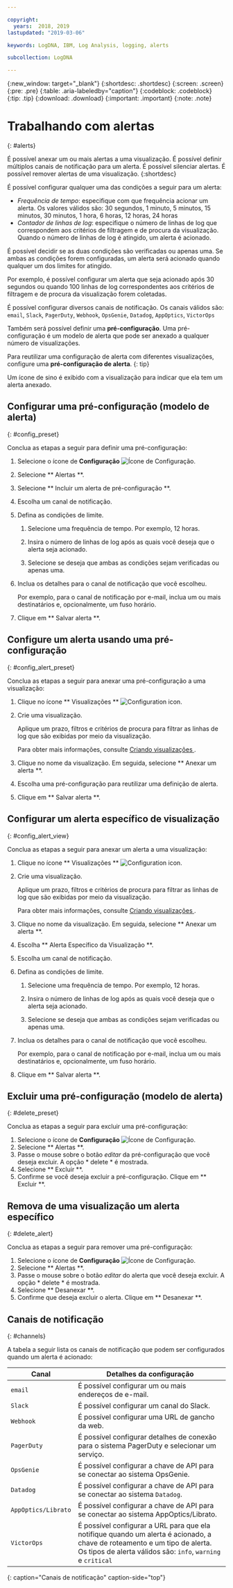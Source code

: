 ```yaml
---

copyright:
  years:  2018, 2019
lastupdated: "2019-03-06"

keywords: LogDNA, IBM, Log Analysis, logging, alerts

subcollection: LogDNA

---
```


{:new_window: target="_blank"}
{:shortdesc: .shortdesc}
{:screen: .screen}
{:pre: .pre}
{:table: .aria-labeledby="caption"}
{:codeblock: .codeblock}
{:tip: .tip}
{:download: .download}
{:important: .important}
{:note: .note}

 
# Trabalhando com alertas
{: #alerts}

É possível anexar um ou mais alertas a uma visualização. É possível definir múltiplos canais de notificação para um alerta. É possível silenciar alertas. É possível remover alertas de uma visualização.
{:shortdesc}

É possível configurar qualquer uma das condições a seguir para um alerta:

* *Frequência de tempo*: especifique com que frequência acionar um alerta. Os valores válidos são: 30 segundos, 1 minuto, 5 minutos, 15 minutos, 30 minutos, 1 hora, 6 horas, 12 horas, 24 horas
* *Contador de linhas de log*: especifique o número de linhas de log que correspondem aos critérios de filtragem e de procura da visualização. Quando o número de linhas de log é atingido, um alerta é acionado.

É possível decidir se as duas condições são verificadas ou apenas uma. Se ambas as condições forem configuradas, um alerta será acionado quando qualquer um dos limites for atingido. 

Por exemplo, é possível configurar um alerta que seja acionado após 30 segundos ou quando 100 linhas de log correspondentes aos critérios de filtragem e de procura da visualização forem coletadas.

É possível configurar diversos canais de notificação. Os canais válidos são: `email`, `Slack`, `PagerDuty`, `Webhook`, `OpsGenie`, `Datadog`, `AppOptics`, `VictorOps`

Também será possível definir uma **pré-configuração**. Uma pré-configuração é um modelo de alerta que pode ser anexado a qualquer número de visualizações. 

Para reutilizar uma configuração de alerta com diferentes visualizações, configure uma **pré-configuração de alerta**.
{: tip}

Um ícone de sino é exibido com a visualização para indicar que ela tem um alerta anexado.



## Configurar uma pré-configuração (modelo de alerta)
{: #config_preset}

Conclua as etapas a seguir para definir uma pré-configuração:

1. Selecione o ícone de **Configuração** ![Ícone de Configuração](images/admin.png "Ícone de Administrador").
2. Selecione  ** Alertas **.
3. Selecione  ** Incluir um alerta de pré-configuração **.
4. Escolha um canal de notificação. 
5. Defina as condições de limite.

    1. Selecione uma frequência de tempo. Por exemplo, 12 horas.

    2. Insira o número de linhas de log após as quais você deseja que o alerta seja acionado.

    3. Selecione se deseja que ambas as condições sejam verificadas ou apenas uma.

6. Inclua os detalhes para o canal de notificação que você escolheu.

    Por exemplo, para o canal de notificação por e-mail, inclua um ou mais destinatários e, opcionalmente, um fuso horário.

7. Clique em  ** Salvar alerta **.



## Configure um alerta usando uma pré-configuração
{: #config_alert_preset}

Conclua as etapas a seguir para anexar uma pré-configuração a uma visualização:

1. Clique no ícone  ** Visualizações **   ![Configuration icon](images/views.png).
2. Crie uma visualização. 

    Aplique um prazo, filtros e critérios de procura para filtrar as linhas de log que são exibidas por meio da visualização. 

    Para obter mais informações, consulte  [ Criando visualizações ](/docs/services/Log-Analysis-with-LogDNA?topic=LogDNA-view_logs#view_logs_step7).

3. Clique no nome da visualização. Em seguida, selecione  ** Anexar um alerta **.

4. Escolha uma pré-configuração para reutilizar uma definição de alerta. 

5. Clique em  ** Salvar alerta **. 




## Configurar um alerta específico de visualização
{: #config_alert_view}

Conclua as etapas a seguir para anexar um alerta a uma visualização:

1. Clique no ícone  ** Visualizações **   ![Configuration icon](images/views.png).
2. Crie uma visualização. 

    Aplique um prazo, filtros e critérios de procura para filtrar as linhas de log que são exibidas por meio da visualização. 

    Para obter mais informações, consulte  [ Criando visualizações ](/docs/services/Log-Analysis-with-LogDNA?topic=LogDNA-view_logs#view_logs_step7).

3. Clique no nome da visualização. Em seguida, selecione  ** Anexar um alerta **.

4. Escolha  ** Alerta Específico da Visualização **.

5. Escolha um canal de notificação. 

6. Defina as condições de limite.

    1. Selecione uma frequência de tempo. Por exemplo, 12 horas.

    2. Insira o número de linhas de log após as quais você deseja que o alerta seja acionado.

    3. Selecione se deseja que ambas as condições sejam verificadas ou apenas uma.

7. Inclua os detalhes para o canal de notificação que você escolheu.

    Por exemplo, para o canal de notificação por e-mail, inclua um ou mais destinatários e, opcionalmente, um fuso horário.

8. Clique em  ** Salvar alerta **.



## Excluir uma pré-configuração (modelo de alerta)
{: #delete_preset}

Conclua as etapas a seguir para excluir uma pré-configuração:

1. Selecione o ícone de **Configuração** ![Ícone de Configuração](images/admin.png "Ícone de Administrador").
2. Selecione  ** Alertas **.
3. Passe o mouse sobre o botão *editar* da pré-configuração que você deseja excluir. A opção  * delete *  é mostrada.
4. Selecione  ** Excluir **.
5. Confirme se você deseja excluir a pré-configuração. Clique em  ** Excluir **.

## Remova de uma visualização um alerta específico
{: #delete_alert}

Conclua as etapas a seguir para remover uma pré-configuração:

1. Selecione o ícone de **Configuração** ![Ícone de Configuração](images/admin.png "Ícone de Administrador").
2. Selecione  ** Alertas **.
3. Passe o mouse sobre o botão *editar* do alerta que você deseja excluir. A opção  * delete *  é mostrada.
4. Selecione  ** Desanexar **.
5. Confirme que deseja excluir o alerta. Clique em  ** Desanexar **.



## Canais de notificação
{: #channels}

A tabela a seguir lista os canais de notificação que podem ser configurados quando um alerta é acionado:

| Canal           | Detalhes da configuração | 
|-------------------|-----------------------|
| `email`             | É possível configurar um ou mais endereços de e-mail.  | 
| `Slack`             | É possível configurar um canal do Slack. |
| `Webhook`           | É possível configurar uma URL de gancho da web. |
| `PagerDuty`         | É possível configurar detalhes de conexão para o sistema PagerDuty e selecionar um serviço.|
| `OpsGenie`          | É possível configurar a chave de API para se conectar ao sistema OpsGenie. |
| `Datadog`           | É possível configurar a chave de API para se conectar ao sistema `Datadog`. |
| `AppOptics/Librato` | É possível configurar a chave de API para se conectar ao sistema AppOptics/Librato. |
| `VictorOps`         | É possível configurar a URL para que ela notifique quando um alerta é acionado, a chave de roteamento e um tipo de alerta. Os tipos de alerta válidos são: `info`, `warning` e `critical` |
{: caption="Canais de notificação" caption-side="top"} 


